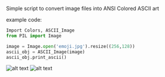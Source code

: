 Simple script to convert image files into ANSI Colored ASCII art

example code:
```python
Import Colors, ASCII_Image
from PIL import Image

image = Image.open('emoji.jpg').resize((256,128))
ascii_obj = ASCII_Image(image)
ascii_obj.print_ascii()
```
![alt text](https://i.ibb.co/bvntvNs/nerd.png "Nerd ACII") ![alt text](https://s3.amazonaws.com/pix.iemoji.com/images/emoji/apple/ios-12/256/nerd-face.png "Nerd Emoji")
